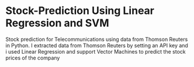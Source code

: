 # Stock-Prediction Using Linear Regression and SVM
Stock prediction for Telecommunications using data from Thomson Reuters in Python. I extracted data from Thomson Reuters by setting an API key and i used Linear Regression and support Vector Machines to predict the stock prices of the company
